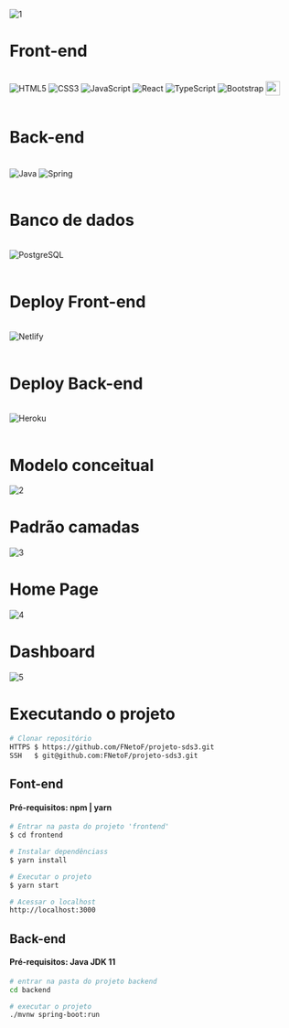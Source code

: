 ![1](https://user-images.githubusercontent.com/60360540/133094441-5b46eef2-9edf-47db-b393-5d5714eeda6c.jpg)

# Front-end

<div style="display: inline_block;"><br/>
    <img align="center" alt="HTML5" src="https://img.shields.io/badge/HTML5-E34F26?style=for-the-badge&logo=html5&logoColor=white" />
    <img align="center" alt="CSS3" src="https://img.shields.io/badge/CSS3-1572B6?style=for-the-badge&logo=css3&logoColor=white" />
    <img align="center" alt="JavaScript" src="https://img.shields.io/badge/JavaScript-323330?style=for-the-badge&logo=javascript&logoColor=F7DF1E" />
    <img align="center" alt="React" src="https://img.shields.io/badge/React-20232A?style=for-the-badge&logo=react&logoColor=61DAFB" />
    <img align="center" alt="TypeScript" src="https://img.shields.io/badge/TypeScript-007ACC?style=for-the-badge&logo=typescript&logoColor=white" />
    <img align="center" alt="Bootstrap" src="https://img.shields.io/badge/Bootstrap-563D7C?style=for-the-badge&logo=bootstrap&logoColor=white" />
    <img align="center" alt="apexcharts" src="https://pbs.twimg.com/profile_images/1047573616982814720/fYzCQZ9X.jpg" height="25px" width="25px" />
</div><br/>

# Back-end

<div style="display: inline_block"><br/>
    <img align="center" alt="Java" src="https://img.shields.io/badge/Java-ED8B00?style=for-the-badge&logo=java&logoColor=white" />
    <img align="center" alt="Spring" src="https://img.shields.io/badge/Spring-6DB33F?style=for-the-badge&logo=spring&logoColor=white" />  
</div><br/>

# Banco de dados

<div style="display: inline_block"><br/>
    <img align="center" alt="PostgreSQL" src="https://img.shields.io/badge/PostgreSQL-316192?style=for-the-badge&logo=postgresql&logoColor=white" />
</div><br/>

# Deploy Front-end

<div style="display: inline_block"><br/>
    <img align="center" alt="Netlify" src="https://img.shields.io/badge/Netlify-00C7B7?style=for-the-badge&logo=netlify&logoColor=white" />
</div><br/>

# Deploy Back-end

<div style="display: inline_block"><br/>
    <img align="center" alt="Heroku" src="https://img.shields.io/badge/Heroku-430098?style=for-the-badge&logo=heroku&logoColor=white" />
</div><br/>

# Modelo conceitual

![2](https://user-images.githubusercontent.com/60360540/133105147-496e6924-b413-4953-a1a6-87cda164e3b9.png)

# Padrão camadas

![3](https://user-images.githubusercontent.com/60360540/133105492-5e6fd706-70fe-4194-a8dc-a3b261e0f4a3.png)

# Home Page

![4](https://user-images.githubusercontent.com/60360540/133106952-521155ab-6c26-4a61-807a-c4ab9baf1cae.png)

# Dashboard

![5](https://user-images.githubusercontent.com/60077995/134080462-32887f76-29e9-425b-b8ba-6f1a33a32210.png)

# Executando o projeto

```sh
# Clonar repositório
HTTPS $ https://github.com/FNetoF/projeto-sds3.git
SSH   $ git@github.com:FNetoF/projeto-sds3.git
```

## Font-end

#### Pré-requisitos: npm | yarn

```sh
# Entrar na pasta do projeto 'frontend'
$ cd frontend

# Instalar dependênciass
$ yarn install

# Executar o projeto
$ yarn start

# Acessar o localhost
http://localhost:3000
```

## Back-end

#### Pré-requisitos: Java JDK 11

```sh
# entrar na pasta do projeto backend
cd backend

# executar o projeto
./mvnw spring-boot:run
```
